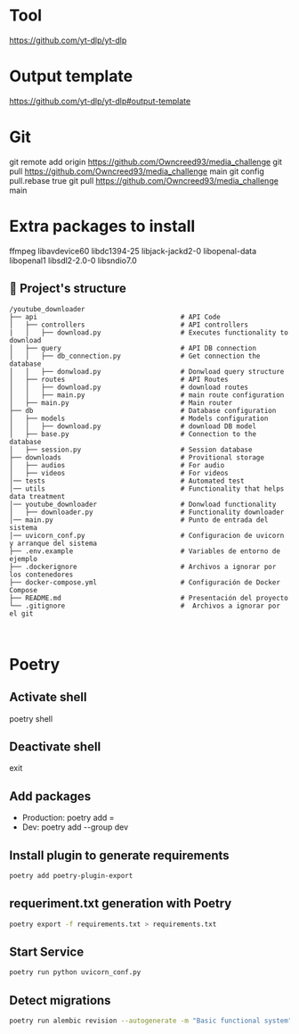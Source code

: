 

# Tool
https://github.com/yt-dlp/yt-dlp

# Output template
https://github.com/yt-dlp/yt-dlp#output-template

# Git
git remote add origin https://github.com/Owncreed93/media_challenge
git pull https://github.com/Owncreed93/media_challenge main
git config pull.rebase true
git pull https://github.com/Owncreed93/media_challenge main

# Extra packages to install
ffmpeg libavdevice60 libdc1394-25 libjack-jackd2-0 libopenal-data libopenal1 libsdl2-2.0-0 libsndio7.0

## 📂 Project's structure
```
/youtube_downloader
├── api                                    # API Code
│   ├── controllers                        # API controllers
|   │   ├── download.py                    # Executes functionality to download
│   ├── query                              # API DB connection
│   │   ├── db_connection.py               # Get connection the database
│   │   ├── donwload.py                    # Donwload query structure
│   ├── routes                             # API Routes
│   │   ├── download.py                    # download routes
│   │   ├── main.py                        # main route configuration
│   ├── main.py                            # Main router
├── db                                     # Database configuration
│   ├── models                             # Models configuration
│   │   ├── download.py                    # download DB model
│   ├── base.py                            # Connection to the database
│   ├── session.py                         # Session database
├── downloads                              # Provitional storage
│   ├── audios                             # For audio
│   ├── videos                             # For videos
│── tests                                  # Automated test
│── utils                                  # Functionality that helps data treatment
│── youtube_downloader                     # Donwload functionality
│   ├── downloader.py                      # Functionality downloader
│── main.py                                # Punto de entrada del sistema
│── uvicorn_conf.py                        # Configuracion de uvicorn y arranque del sistema
├── .env.example                           # Variables de entorno de ejemplo
├── .dockerignore                          # Archivos a ignorar por los contenedores
├── docker-compose.yml                     # Configuración de Docker Compose
├── README.md                              # Presentación del proyecto
└── .gitignore                             #  Archivos a ignorar por el git
    


```

# Poetry
## Activate shell
poetry shell

## Deactivate shell
exit

## Add packages

- Production:
    poetry add <package>=<version>
- Dev:
    poetry add --group dev <package>

## Install plugin to generate requirements
```bash
poetry add poetry-plugin-export
```

## requeriment.txt generation with Poetry
```bash
poetry export -f requirements.txt > requirements.txt
```

## Start Service
```bash
poetry run python uvicorn_conf.py
```

## Detect migrations
```bash
poetry run alembic revision --autogenerate -m "Basic functional system"
```